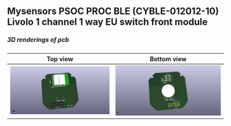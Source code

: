 ## Mysensors PSOC PROC BLE (CYBLE-012012-10) Livolo 1 channel 1 way EU switch front module

##### 3D renderings of pcb

Top view | Bottom view
------------ | -------------
![Alt text](3d/renderings/livolo_1_channel_1way_eu_switch_cyble_top.png?raw=true "top view") | ![Alt text](3d/renderings/livolo_1_channel_1way_eu_switch_cyble_bottom.png?raw=true "bottom view")

